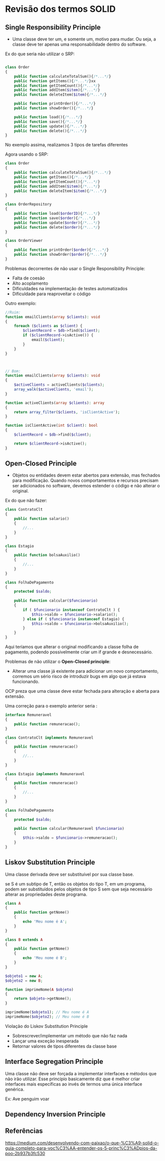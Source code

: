 # Revisão dos termos SOLID

## Single Responsibility Principle

* Uma classe deve ter um, e somente um, motivo para mudar. Ou seja, a classe deve ter apenas uma responsabilidade dentro do software.

Ex do que seria não utilizar o SRP:
```php

class Order
{
    public function calculateTotalSum(){/*...*/}
    public function getItems(){/*...*/}xx
    public function getItemCount(){/*...*/}
    public function addItem($item){/*...*/}
    public function deleteItem($item){/*...*/}

    public function printOrder(){/*...*/}
    public function showOrder(){/*...*/}

    public function load(){/*...*/}
    public function save(){/*...*/}
    public function update(){/*...*/}
    public function delete(){/*...*/}
}
```
No exemplo assima, realizamos 3 tipos de tarefas diferentes

Agora usando o SRP:

```php
class Order
{
    public function calculateTotalSum(){/*...*/}
    public function getItems(){/*...*/}
    public function getItemCount(){/*...*/}
    public function addItem($item){/*...*/}
    public function deleteItem($item){/*...*/}
}

class OrderRepository
{
    public function load($orderID){/*...*/}
    public function save($order){/*...*/}
    public function update($order){/*...*/}
    public function delete($order){/*...*/}
}

class OrderViewer
{
    public function printOrder($order){/*...*/}
    public function showOrder($order){/*...*/}
}
```

Problemas decorrentes de não usar o Single Responsibility Principle:
* Falta de coesão
* Alto acoplamento
* Dificuldades na implementação de testes automatizados
* Dificuldade para reaproveitar o código

Outro exemplo:

```php
//Ruim:
function emailClients(array $clients): void
{
    foreach ($clients as $client) {
        $clientRecord = $db->find($client);
        if ($clientRecord->isActive()) {
            email($client);
        }
    }
}



// Bom:
function emailClients(array $clients): void
{
    $activeClients = activeClients($clients);
    array_walk($activeClients, 'email');
}

function activeClients(array $clients): array
{
    return array_filter($clients, 'isClientActive');
}

function isClientActive(int $client): bool
{
    $clientRecord = $db->find($client);

    return $clientRecord->isActive();
}
```

## Open-Closed Principle

* Objetos ou entidades devem estar abertos para extensão, mas fechados para modificação. Quando novos comportamentos e recursos precisam ser adicionados no software, devemos estender o código e não alterar o original.

Ex do que não fazer:
```php
class ContratoClt
{
    public function salario()
    {
        //...
    }
}

class Estagio
{
    public function bolsaAuxilio()
    {
        //...
    }
}

class FolhaDePagamento
{
    protected $saldo;
    
    public function calcular($funcionario)
    {
        if ( $funcionario instanceof ContratoClt ) {
            $this->saldo = $funcionario->salario();
        } else if ( $funcionario instanceof Estagio) {
            $this->saldo = $funcionario->bolsaAuxilio();
        }
    }
}
```
Aqui teríamos que alterar o original modificando a classe folha de pagamento, podendo possivelmente criar um if grande e desnecessário.

Problemas de não utilizar o **Open-Closed principle**:
* Alterar uma classe já existente para adicionar um novo comportamento, corremos um sério risco de introduzir bugs em algo que já estava funcionando.

OCP preza que uma classe deve estar fechada para alteração e aberta para extensão.

Uma correção para o exemplo anterior seria :

```php
interface Remuneravel
{
    public function remuneracao();
}

class ContratoClt implements Remuneravel
{
    public function remuneracao()
    {
        //...
    }
}

class Estagio implements Remuneravel
{
    public function remuneracao()
    {
        //...
    }
}

class FolhaDePagamento
{
    protected $saldo;
    
    public function calcular(Remuneravel $funcionario)
    {
        $this->saldo = $funcionario->remuneracao();
    }
}
```

## Liskov Substitution Principle
Uma classe derivada deve ser substituível por sua classe base.

se S é um subtipo de T, então os objetos do tipo T, em um programa, podem ser substituídos pelos objetos de tipo S sem que seja necessário alterar as propriedades deste programa.

```php
class A 
{
    public function getNome()
    {
        echo 'Meu nome é A';
    }
}

class B extends A 
{ 
    public function getNome()
    {
        echo 'Meu nome é B';
    }
}

$objeto1 = new A;
$objeto2 = new B;

function imprimeNome(A $objeto)
{
    return $objeto->getNome();
}

imprimeNome($objeto1); // Meu nome é A
imprimeNome($objeto2); // Meu nome é B
```

Violação do Liskov Substitution Principle
* Sobrescrever/implementar um método que não faz nada
* Lançar uma exceção inesperada
* Retornar valores de tipos diferentes da classe base

## Interface Segregation Principle

Uma classe não deve ser forçada a implementar interfaces e métodos que não irão utilizar.
Esse princípio basicamente diz que é melhor criar interfaces mais específicas ao invés de termos uma única interface genérica.

Ex: Ave penguim voar

## Dependency Inversion Principle

## Referências

https://medium.com/desenvolvendo-com-paixao/o-que-%C3%A9-solid-o-guia-completo-para-voc%C3%AA-entender-os-5-princ%C3%ADpios-da-poo-2b937b3fc530
